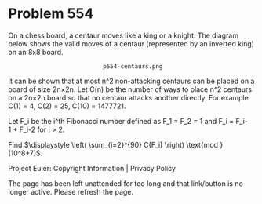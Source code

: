 #   Problem 554

   On a chess board, a centaur moves like a king or a knight. The diagram
   below shows the valid moves of a centaur (represented by an inverted king)
   on an 8x8 board.

                               p554-centaurs.png

   It can be shown that at most n^2 non-attacking centaurs can be placed on a
   board of size 2n×2n.
   Let C(n) be the number of ways to place n^2 centaurs on a 2n×2n board so
   that no centaur attacks another directly.
   For example C(1) = 4, C(2) = 25, C(10) = 1477721.

   Let F_i be the i^th Fibonacci number defined as F_1 = F_2 = 1 and
   F_i = F_i-1 + F_i-2 for i > 2.

   Find $\displaystyle \left( \sum_{i=2}^{90} C(F_i) \right) \text{mod }
   (10^8+7)$.

   Project Euler: Copyright Information | Privacy Policy

   The page has been left unattended for too long and that link/button is no
   longer active. Please refresh the page.
